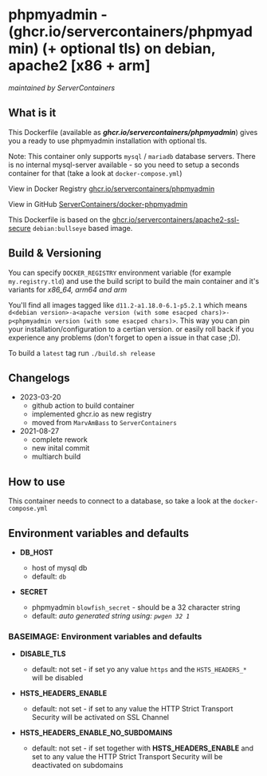 # phpmyadmin - (ghcr.io/servercontainers/phpmyadmin) (+ optional tls) on debian, apache2 [x86 + arm]

_maintained by ServerContainers_

## What is it

This Dockerfile (available as ___ghcr.io/servercontainers/phpmyadmin___) gives you a ready to use phpmyadmin installation with optional tls.

Note: This container only supports `mysql` / `mariadb` database servers.
There is no internal mysql-server available - so you need to setup a seconds container for that (take a look at `docker-compose.yml`)

View in Docker Registry [ghcr.io/servercontainers/phpmyadmin](https://hub.docker.com/r/ghcr.io/servercontainers/phpmyadmin)

View in GitHub [ServerContainers/docker-phpmyadmin](https://github.com/ServerContainers/docker-phpmyadmin)

This Dockerfile is based on the [ghcr.io/servercontainers/apache2-ssl-secure](https://ghcr.io/servercontainers/apache2-ssl-secure/) `debian:bullseye` based image.

## Build & Versioning

You can specify `DOCKER_REGISTRY` environment variable (for example `my.registry.tld`)
and use the build script to build the main container and it's variants for _x86_64, arm64 and arm_

You'll find all images tagged like `d11.2-a1.18.0-6.1-p5.2.1` which means `d<debian version>-a<apache version (with some esacped chars)>-p<phpmyadmin version (with some esacped chars)>`.
This way you can pin your installation/configuration to a certian version. or easily roll back if you experience any problems
(don't forget to open a issue in that case ;D).

To build a `latest` tag run `./build.sh release`

## Changelogs

* 2023-03-20
    * github action to build container
    * implemented ghcr.io as new registry
    * moved from `MarvAmBass` to `ServerContainers`
* 2021-08-27
    * complete rework
    * new inital commit
    * multiarch build

## How to use

This container needs to connect to a database, so take a look at the `docker-compose.yml`

## Environment variables and defaults

* __DB\_HOST__
    * host of mysql db
    * default: `db`

* __SECRET__
    * phpmyadmin `blowfish_secret` - should be a 32 character string
    * default: _auto generated string using: `pwgen 32 1`_

### BASEIMAGE: Environment variables and defaults

* __DISABLE\_TLS__
    * default: not set - if set yo any value `https` and the `HSTS_HEADERS_*` will be disabled

* __HSTS\_HEADERS\_ENABLE__
    * default: not set - if set to any value the HTTP Strict Transport Security will be activated on SSL Channel

* __HSTS\_HEADERS\_ENABLE\_NO\_SUBDOMAINS__
    * default: not set - if set together with __HSTS\_HEADERS\_ENABLE__ and set to any value the HTTP Strict Transport Security will be deactivated on subdomains

